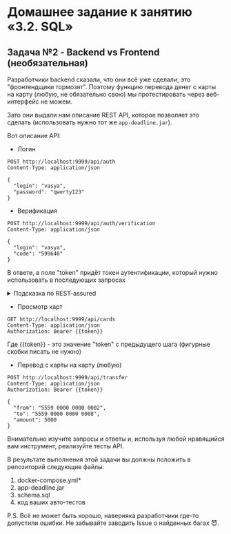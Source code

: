 # Домашнее задание к занятию «3.2. SQL»

## Задача №2 - Backend vs Frontend (необязательная)

Разработчики backend сказали, что они всё уже сделали, это "фронтендщики тормозят". Поэтому функцию перевода денег с карты на карту (любую, не обязательно свою) мы протестировать через веб-интерфейс не можем.

Зато они выдали нам описание REST API, которое позволяет это сделать (использовать нужно тот же `app-deadline.jar`).

Вот описание API:

- Логин
```http
POST http://localhost:9999/api/auth
Content-Type: application/json

{
  "login": "vasya",
  "password": "qwerty123"
}
```

- Верификация
```http
POST http://localhost:9999/api/auth/verification
Content-Type: application/json

{
  "login": "vasya",
  "code": "599640"
}
```
В ответе, в поле "token" придёт токен аутентификации, который нужно использовать в последующих запросах

<details>
<summary>Подсказка по REST-assured</summary>

Если вам приходит в ответ следующий JSON:
```json
{
  "status": "ok"
}
```

То вы можете "вытащить" значение из ответа с помощью REST-assured следующим образом:

```java
      String status = ... // ваш обычный запрос  
      .then()
          .statusCode(200)
      .extract()
          .path("status")
      ;

      // используются matcher'ы Hamcrest
      assertThat(status, equalTo("ok"));
```

Если вам нужно "вытащить" весь ответ, чтобы потом искать по нему (например, нужно несколько полей), то:

```java
      Response response = ... // ваш обычный запрос  
      .then()
          .statusCode(200)
      .extract()
          .response()
      ;

      String status = response.path("status");
      // используются matcher'ы Hamcrest
      assertThat(status, equalTo("ok"));
```

</details>

- Просмотр карт
```http
GET http://localhost:9999/api/cards
Content-Type: application/json
Authorization: Bearer {{token}}
```

Где {{token}} -  это значение "token" с предыдущего шага (фигурные скобки писать не нужно)

- Перевод с карты на карту (любую)
```
POST http://localhost:9999/api/transfer
Content-Type: application/json
Authorization: Bearer {{token}}

{
  "from": "5559 0000 0000 0002",
  "to": "5559 0000 0000 0008",
  "amount": 5000
}
```

Внимательно изучите запросы и ответы и, используя любой нравящийся вам инструмент, реализуйте тесты API.

В результате выполнения этой задачи вы должны положить в репозиторий следующие файлы:
1. docker-compose.yml*
1. app-deadline.jar
1. schema.sql
1. код ваших авто-тестов

P.S. Всё не может быть хорошо, наверняка разработчики где-то допустили ошибки. Не забывайте заводить Issue о найденных багах 😈.
